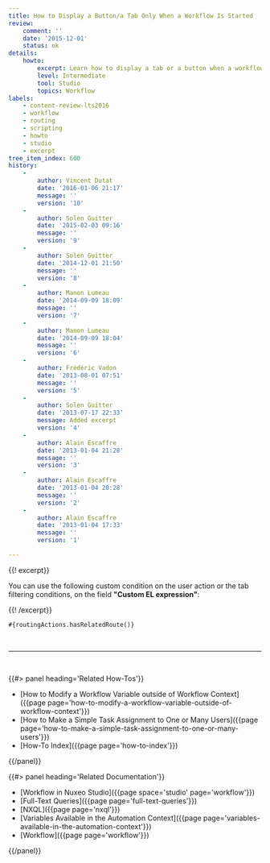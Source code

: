 ```yaml
---
title: How to Display a Button/a Tab Only When a Workflow Is Started
review:
    comment: ''
    date: '2015-12-01'
    status: ok
details:
    howto:
        excerpt: Learn how to display a tab or a button when a workflow is started.
        level: Intermediate
        tool: Studio
        topics: Workflow
labels:
    - content-review-lts2016
    - workflow
    - routing
    - scripting
    - howto
    - studio
    - excerpt
tree_item_index: 600
history:
    -
        author: Vincent Dutat
        date: '2016-01-06 21:17'
        message: ''
        version: '10'
    -
        author: Solen Guitter
        date: '2015-02-03 09:16'
        message: ''
        version: '9'
    -
        author: Solen Guitter
        date: '2014-12-01 21:50'
        message: ''
        version: '8'
    -
        author: Manon Lumeau
        date: '2014-09-09 18:09'
        message: ''
        version: '7'
    -
        author: Manon Lumeau
        date: '2014-09-09 18:04'
        message: ''
        version: '6'
    -
        author: Frédéric Vadon
        date: '2013-08-01 07:51'
        message: ''
        version: '5'
    -
        author: Solen Guitter
        date: '2013-07-17 22:33'
        message: Added excerpt
        version: '4'
    -
        author: Alain Escaffre
        date: '2013-01-04 21:28'
        message: ''
        version: '3'
    -
        author: Alain Escaffre
        date: '2013-01-04 20:28'
        message: ''
        version: '2'
    -
        author: Alain Escaffre
        date: '2013-01-04 17:33'
        message: ''
        version: '1'

---
```

{{! excerpt}}

You can use the following custom condition on the user action or the tab filtering conditions, on the field&nbsp;**"Custom EL expression"**:

{{! /excerpt}}

```
#{routingActions.hasRelatedRoute()}
```

&nbsp;

* * *

&nbsp;

<div class="row" data-equalizer data-equalize-on="medium"><div class="column medium-6">{{#> panel heading='Related How-Tos'}}

- [How to Modify a Workflow Variable outside of Workflow Context]({{page page='how-to-modify-a-workflow-variable-outside-of-workflow-context'}})
- [How to Make a Simple Task Assignment to One or Many Users]({{page page='how-to-make-a-simple-task-assignment-to-one-or-many-users'}})
- [How-To Index]({{page page='how-to-index'}})

{{/panel}}</div><div class="column medium-6">{{#> panel heading='Related Documentation'}}

- [Workflow in Nuxeo Studio]({{page space='studio' page='workflow'}})
- [Full-Text Queries]({{page page='full-text-queries'}})
- [NXQL]({{page page='nxql'}})
- [Variables Available in the Automation Context]({{page page='variables-available-in-the-automation-context'}})
- [Workflow]({{page page='workflow'}})

{{/panel}}</div></div>
